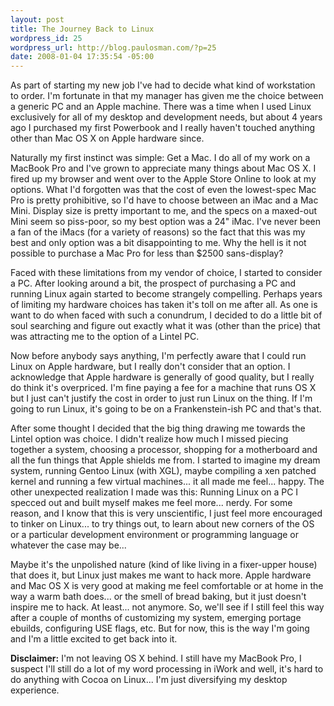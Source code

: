 ```yaml
--- 
layout: post
title: The Journey Back to Linux
wordpress_id: 25
wordpress_url: http://blog.paulosman.com/?p=25
date: 2008-01-04 17:35:54 -05:00
---
```

<p>As part of starting my new job I've had to decide what kind of workstation to order. I'm fortunate in that my manager has given me the choice between a generic PC and an Apple machine. There was a time when I used Linux exclusively for all of my desktop and development needs, but about 4 years ago I purchased my first Powerbook and I really haven't touched anything other than Mac OS X on Apple hardware since. </p>

<p>Naturally my first instinct was simple: Get a Mac. I do all of my work on a MacBook Pro and I've grown to appreciate many things about Mac OS X. I fired up my browser and went over to the Apple Store Online to look at my options. What I'd forgotten was that the cost of even the lowest-spec Mac Pro is pretty prohibitive, so I'd have to choose between an iMac and a Mac Mini. Display size is pretty important to me, and the specs on a maxed-out Mini seem so piss-poor, so my best option was a 24" iMac. I've never been a fan of the iMacs (for a variety of reasons) so the fact that this was my best and only option was a bit disappointing to me. Why the hell is it not possible to purchase a Mac Pro for less than $2500 sans-display?</p>

<p>Faced with these limitations from my vendor of choice, I started to consider a PC. After looking around a bit, the prospect of purchasing a PC and running Linux again started to become strangely compelling. Perhaps years of limiting my hardware choices has taken it's toll on me after all. As one is want to do when faced with such a conundrum, I decided to do a little bit of soul searching and figure out exactly what it was (other than the price) that was attracting me to the option of a Lintel PC.</p>

<p>Now before anybody says anything, I'm perfectly aware that I could run Linux on Apple hardware, but I really don't consider that an option. I acknowledge that Apple hardware is generally of good quality, but I really do think it's overpriced. I'm fine paying a fee for a machine that runs OS X but I just can't justify the cost in order to just run Linux on the thing. If I'm going to run Linux, it's going to be on a Frankenstein-ish PC and that's that.</p>

<p>After some thought I decided that the big thing drawing me towards the Lintel option was choice. I didn't realize how much I missed piecing together a system, choosing a processor, shopping for a motherboard and all the fun things that Apple shields me from. I started to imagine my dream system, running Gentoo Linux (with XGL), maybe compiling a xen patched kernel and running a few virtual machines... it all made me feel... happy. The other unexpected realization I made was this: Running Linux on a PC I specced out and built myself makes me feel more... nerdy. For some reason, and I know that this is very unscientific, I just feel more encouraged to tinker on Linux... to try things out, to learn about new corners of the OS or a particular development environment or programming language or whatever the case may be...</p>

<p>Maybe it's the unpolished nature (kind of like living in a fixer-upper house) that does it, but Linux just makes me want to hack more. Apple hardware and Mac OS X is very good at making me feel comfortable or at home in the way a warm bath does... or the smell of bread baking, but it just doesn't inspire me to hack. At least... not anymore. So, we'll see if I still feel this way after a couple of months of customizing my system, emerging portage ebuilds, configuring USE flags, etc. But for now, this is the way I'm going and I'm a little excited to get back into it.</p>

<p><b>Disclaimer:</b> I'm not leaving OS X behind. I still have my MacBook Pro, I suspect I'll still do a lot of my word processing in iWork and well, it's hard to do anything with Cocoa on Linux... I'm just diversifying my desktop experience.</p>
